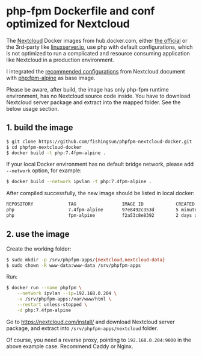 # php-fpm Dockerfile and conf optimized for Nextcloud

The [Nextcloud](https://nextcloud.com/) Docker images from hub.docker.com, either [the official](https://hub.docker.com/_/nextcloud "nextcloud official docker image") or the 3rd-party like [linuxserver.io](https://hub.docker.com/r/linuxserver/nextcloud "nextcloud docker image from linuxserver.io"), use php with default configurations, which is not optimized to run a complicated and resource consuming application like Nextcloud in a production environment.

I integrated the [recommended configurations](https://docs.nextcloud.com/server/18/admin_manual/installation/server_tuning.html) from Nextcloud document with [php:fpm-alpine](https://hub.docker.com/_/php) as base image.

Please be aware, after build, the image has only php-fpm runtime environment, has no Nextcloud source code inside. You have to download Nextcloud server package and extract into the mapped folder. See the below usage section.

## 1. build the image

``` bash
$ git clone https://github.com/fishingsun/phpfpm-nextcloud-docker.git
$ cd phpfpm-nextcloud-docker
$ docker build -t php:7.4fpm-alpine .
```

If your local Docker environment has no default bridge network, please add `--network` option, for example:
``` bash
$ docker build --network ipvlan -t php:7.4fpm-alpine .
```

After compiled successfully, the new image should be listed in local docker:
``` bash
REPOSITORY             TAG                 IMAGE ID            CREATED             SIZE
php                    7.4fpm-alpine       97e8492c353d        5 minutes ago       267MB
php                    fpm-alpine          f2a53c8e8392        2 days ago          71.4MB
```

## 2. use the image

Create the working folder:
``` bash
$ sudo mkdir -p /srv/phpfpm-apps/{nextcloud,nextcloud-data}
$ sudo chown -R www-data:www-data /srv/phpfpm-apps
```

Run:
``` bash
$ docker run --name phpfpm \
    --network ipvlan --ip=192.168.0.204 \
    -v /srv/phpfpm-apps:/var/www/html \
    --restart unless-stopped \
    -d php:7.4fpm-alpine
```

Go to https://nextcloud.com/install/ and download Nextcloud server package, and extract into `/srv/phpfpm-apps/nextcloud` folder.

Of course, you need a reverse proxy, pointing to `192.168.0.204:9000` in the above example case. Recommend Caddy or Nginx.

